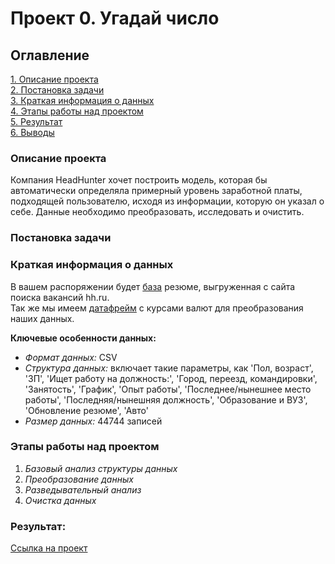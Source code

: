 # Проект 0. Угадай число

## Оглавление  
[1. Описание проекта](#описание-проекта)  
[2. Постановка задачи](#постановка-задачи)  
[3. Краткая информация о данных](#краткая-информация-о-данных)  
[4. Этапы работы над проектом](#этапы-работы-над-проектом)  
[5. Результат](#результат)    
[6. Выводы](#выводы) 

### Описание проекта    
Компания HeadHunter хочет построить модель, которая бы автоматически определяла примерный уровень заработной платы, подходящей пользователю, исходя из информации, которую он указал о себе. Данные необходимо преобразовать, исследовать и очистить.

### Постановка задачи

### Краткая информация о данных
В вашем распоряжении будет [база](https://drive.google.com/file/d/1qADClpYKQpwueIzTmVQW9VgEVVKYTNui/view?usp=share_link) резюме, выгруженная с сайта поиска вакансий hh.ru. \
Так же мы имеем [датафрейм](https://drive.google.com/file/d/12IXq23r798BN-A1EdFEqsCv2dGaQZ5YB/view?usp=share_link) с курсами валют для преобразования наших данных.

**Ключевые особенности данных:**

* *Формат данных:* CSV
* *Структура данных:* включает такие параметры, как 'Пол, возраст', 'ЗП', 'Ищет работу на должность:',
       'Город, переезд, командировки', 'Занятость', 'График', 'Опыт работы',
       'Последнее/нынешнее место работы', 'Последняя/нынешняя должность',
       'Образование и ВУЗ', 'Обновление резюме', 'Авто'
* *Размер данных:* 44744 записей

### Этапы работы над проектом
 1. *Базовый анализ структуры данных*
 2. *Преобразование данных*
 3. *Разведывательный анализ*
 4. *Очистка данных*

### Результат:
[Ссылка на проект](https://github.com/postvlone/hh_project/blob/main/hhru_project.ipynb)